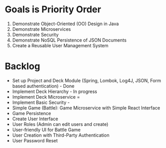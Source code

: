# Goals is Priority Order

1. Demonstrate Object-Oriented (OO) Design in Java
2. Demonstrate Microservices
3. Demonstrate Security
4. Demonstrate NoSQL Persistence of JSON Documents
5. Create a Reusable User Management System

# Backlog

- Set up Project and Deck Module (Spring, Lombok, Log4J, JSON, Form based authentication) - Done
- Implement Deck Hierarchy - In progress
- Implement Deck Microservice =
- Implement Basic Security -
- Simple Game (Battle): Game Microservice with Simple React Interface
- Game Persistence
- Create User Interface
- User Roles (Admin can edit users and create)
- User-friendly UI for Battle Game
- User Creation with Third-Party Authentication
- User Password Reset






